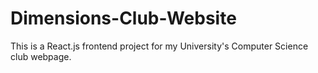 # Dimensions-Club-Website
This is a React.js frontend project for my University's Computer Science club webpage. 
